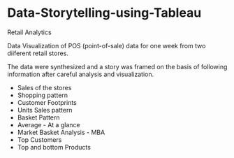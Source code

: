 # Data-Storytelling-using-Tableau

Retail Analytics

Data Visualization of POS (point-of-sale) data for one week from two diiferent retail stores.

The data were synthesized and a story was framed on the basis of following information after careful analysis and visualization.
* Sales of the stores
* Shopping pattern
* Customer Footprints
* Units Sales pattern
* Basket Pattern
* Average - At a glance
* Market Basket Analysis - MBA
* Top Customers
* Top and bottom Products
